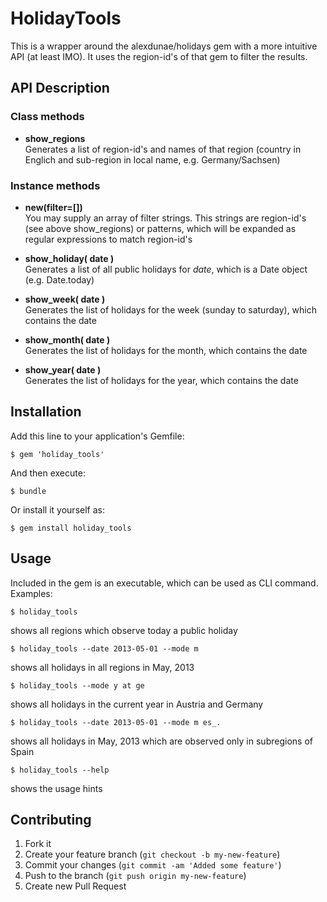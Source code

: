 # HolidayTools

This is a wrapper around the alexdunae/holidays gem with a more intuitive API (at least IMO). It uses the region-id's of that gem to filter the results.

## API Description

### Class methods

* **show_regions**  
Generates a list of region-id's and names of that region (country in Englich and sub-region in local name, e.g. Germany/Sachsen) 

### Instance methods

* **new(filter=[])**  
You may supply an array of filter strings. This strings are region-id's (see
above show_regions) or patterns, which will be expanded as regular expressions
 to match region-id's

* **show\_holiday( date )**  
Generates a list of all public holidays for _date_, which is a Date object (e.g. Date.today)

* **show\_week( date )**  
Generates the list of holidays for the week (sunday to saturday), which contains the date 

* **show\_month( date )**  
Generates the list of holidays for the month, which contains the date

* **show\_year( date )**  
Generates the list of holidays for the year, which contains the date

## Installation

Add this line to your application's Gemfile:

    $ gem 'holiday_tools'

And then execute:

    $ bundle

Or install it yourself as:

    $ gem install holiday_tools

## Usage

Included in the gem is an executable, which can be used as CLI command.  
Examples:  

    $ holiday_tools 
shows all regions which observe today a public holiday

    $ holiday_tools --date 2013-05-01 --mode m  
shows all holidays in all regions in May, 2013  

    $ holiday_tools --mode y at ge
shows all holidays in the current year in Austria and Germany

    $ holiday_tools --date 2013-05-01 --mode m es_.    
shows all holidays in May, 2013 which are observed only in subregions of Spain

    $ holiday_tools --help
shows the usage hints
 
## Contributing

1. Fork it
2. Create your feature branch (`git checkout -b my-new-feature`)
3. Commit your changes (`git commit -am 'Added some feature'`)
4. Push to the branch (`git push origin my-new-feature`)
5. Create new Pull Request
